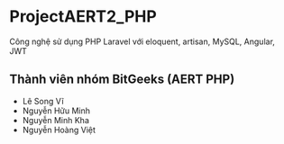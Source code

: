 # ProjectAERT2_PHP
Công nghệ sử dụng
PHP Laravel với eloquent, artisan, MySQL, Angular, JWT
## Thành viên nhóm BitGeeks (AERT PHP)
- Lê Song Vĩ
- Nguyễn Hữu Minh
- Nguyễn Minh Kha
- Nguyễn Hoàng Việt
